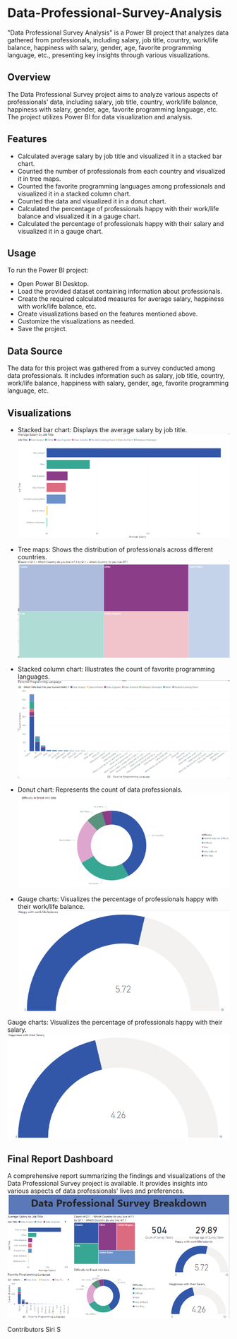 # Data-Professional-Survey-Analysis
"Data Professional Survey Analysis" is a Power BI project that analyzes data gathered from professionals, including salary, job title, country, work/life balance, happiness with salary, gender, age, favorite programming language, etc., presenting key insights through various visualizations.

## Overview
The Data Professional Survey project aims to analyze various aspects of professionals' data, including salary, job title, country, work/life balance, happiness with salary, gender, age, favorite programming language, etc. The project utilizes Power BI for data visualization and analysis.

## Features
* Calculated average salary by job title and visualized it in a stacked bar chart.
* Counted the number of professionals from each country and visualized it in tree maps.
* Counted the favorite programming languages among professionals and visualized it in a stacked column chart.
* Counted the data and visualized it in a donut chart.
* Calculated the percentage of professionals happy with their work/life balance and visualized it in a gauge chart.
* Calculated the percentage of professionals happy with their salary and visualized it in a gauge chart.

## Usage
To run the Power BI project:

* Open Power BI Desktop.
* Load the provided dataset containing information about professionals.
* Create the required calculated measures for average salary, happiness with work/life balance, etc.
* Create visualizations based on the features mentioned above.
* Customize the visualizations as needed.
* Save the project.
 
## Data Source
The data for this project was gathered from a survey conducted among data professionals. It includes information such as salary, job title, country, work/life balance, happiness with salary, gender, age, favorite programming language, etc.

## Visualizations
* Stacked bar chart: Displays the average salary by job title.
![salary](Screenshots/1.png)

* Tree maps: Shows the distribution of professionals across different countries.
![](Screenshots/2.png)
  
* Stacked column chart: Illustrates the count of favorite programming languages.
![](Screenshots/3.png)
 
* Donut chart: Represents the count of data professionals.
![](Screenshots/4.png)
  
* Gauge charts: Visualizes the percentage of professionals happy with their work/life balance.
![](Screenshots/5.png)

Gauge charts: Visualizes the percentage of professionals happy with their salary.
![](Screenshots/6.png)
 
## Final Report Dashboard
A comprehensive report summarizing the findings and visualizations of the Data Professional Survey project is available. It provides insights into various aspects of data professionals' lives and preferences.
![](Screenshots/7.png)

Contributors
Siri S
